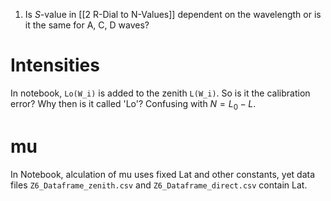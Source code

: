 1. Is $S$-value in [[2 R-Dial to N-Values]] dependent on the wavelength or is it the same for A, C, D waves? 

# Intensities
In notebook, `Lo(W_i)` is added to the zenith `L(W_i)`. So is it the calibration error? Why then is it called 'Lo'? Confusing with $N=L_0-L$.


# mu
In Notebook, alculation of mu uses fixed Lat and other constants, yet data files `Z6_Dataframe_zenith.csv` and `Z6_Dataframe_direct.csv` contain Lat. 

